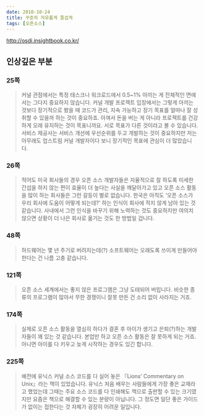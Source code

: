 ```yaml
---
date: 2010-10-24
title: 꾸준히 자유롭게 즐겁게
tags: [오픈소스]
---
```


<http://osdi.insightbook.co.kr/>

## 인상깊은 부분
### 25쪽
> 커널 관점에서는 특정 태스크나 워크로드에서 0.5~1% 아끼는 게 전체적인 면에서는 그다지 중요하지 않습니다. 커널 개발 프로젝트 입장에서는 그렇게 아끼는 것보다 장기적으로 봤을 때 코드가 관리, 지속 가능하고 장기 목표를 얼마나 잘 성취할 수 있을까 하는 것이 중요하죠. 아껴서 돈을 버는 게 아니라 프로젝트를 건강하게 오래 유지하는 것이 목표니까요. 서로 목표가 다른 것이라고 볼 수 있습니다. 서비스 제공사는 서비스 개선에 우선순위를 두고 개발하는 것이 중요하지만 저는 아무래도 업스트림 커널 개발자이다 보니 장기적인 목표에 관심이 더 많았습니다.

### 26쪽
> 적어도 미국 회사들의 경우 오픈 소스 개발자들은 자율적으로 잘 하도록 미세한 간섭을 하지 않는 편이 효율이 더 높다는 사실을 깨달아가고 있고 오픈 소스 활동을 많이 하는 회사들은 그런 갈등이 별로 없습니다. 한국은 아직도 ‘오픈 소스가 우리 회사에 도움이 어떻게 되는데?’ 하는 인식이 회사에 적지 않게 남아 있는 것 같습니다. 사내에서 그런 인식을 바꾸기 위해 노력하는 것도 중요하지만 여의치 않으면 상황이 더 나은 회사로 옮기는 것도 한 방법일 겁니다.

### 48쪽
> 하드웨어는 몇 년 주기로 버려지는데(?) 소프트웨어는 오래도록 쓰이게 만들어야 한다는 건 나름 고충 같습니다.

### 121쪽
> 오픈 소스 세계에서는 좋지 않은 프로그램은 그냥 도태되어 버립니다. 비슷한 종류의 프로그램이 많아서 무한 경쟁이니 잘못 만든 건 소리 없이 사라지는 거죠.

### 174쪽
> 실제로 오픈 소스 활동을 열심히 하다가 결혼 후 아이가 생기고 은퇴(?)하는 개발자들이 꽤 있는 것 같습니다. 본업만 하고 오픈 소스 활동은 잘 못하게 되는 거죠. 아니면 아이를 다 키우고 늦게 시작하는 경우도 있긴 합니다.

### 225쪽
> 예전에 유닉스 커널 소스 코드를 다 실어 놓은 『Lions’ Commentary on Unix』라는 책이 있었습니다. 유닉스 처음 배우는 사람들에게 가장 좋은 교재라고 했었는데 그때는 주요 소스 코드를 다 인쇄해도 책으로 출판할 수 있는 크기였지만 요즘은 책으로 해결할 수 있는 분량이 아닙니다. 그 정도면 일단 좋은 가이드가 없이는 접한다는 것 자체가 굉장히 어려운 일입니다.  

